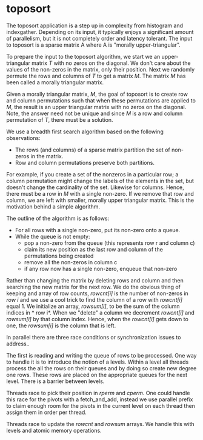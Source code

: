 # toposort

The toposort application is a step up in complexity from histogram and indexgather.
Depending on its input, it typically enjoys a significant amount of parallelism, but it 
is not completely order and latency tolerant.
The input to toposort is a sparse matrix A where A is "morally upper-triangular".

To prepare the input to the toposort algorithm, 
we start we an upper-triangular matrix *T* with no zeros on the diagonal. 
We don't care about the values of the non-zeros in the matrix, only their position.
Next we randomly permute the rows and columns of *T* to get a matrix *M*. 
The matrix *M* has been called a morally triangular matrix.

Given a morally triangular matrix, *M*, the goal of toposort is 
to create row and column permutations such that when these 
permutations are applied to *M*,
the result is an upper triangular matrix with no zeros on the diagonal.
Note, the answer need not be unique and since *M* is a row and column permutation
of *T*, there must be a solution.

We use a breadth first search algorithm based on the following observations:

* The rows (and columns) of a sparse matrix partition the set of non-zeros in the matrix.
* Row and column permutations preserve both partitions.

For example, if you create a set of the nonzeros in a particular row;
a column permutation might change the labels of the elements in the set,
but doesn't change the cardinality of the set. Likewise for columns.
Hence, there must be a row in *M* with a single non-zero.
If we remove that row and column, 
we are left with smaller, morally upper triangular matrix. This is the motivation behind a simple algorithm.

The outline of the algorithm is as follows:

* For all rows with a single non-zero, put its non-zero onto a queue.
* While the queue is not empty: 
   * pop a non-zero from the queue (this represents row r and column c)
   * claim its new position as the last row and column of the permutations being created 
   * remove all the non-zeros in column c
   * if any row now has a single non-zero, enqueue that non-zero

Rather than changing the matrix by deleting rows and column and then searching the 
new matrix for the next row.  We do the obvious thing of keeping and array of row counts,
*rowcnt[i]* is the number of non-zeros in *row i* and
we use a cool trick to find the column of a row with *rowcnt[i]* equal 1.
We initialize an array, *rowsum[i]*, to be the sum of the column indices in * row i*.
When we "delete" a column we decrement *rowcnt[i]* and *rowsum[i]* by that column index.
Hence, when the *rowcnt[i]* gets down to one, the *rowsum[i]* is the column that is left.

In parallel there are three race conditions or synchronization issues to address..

The first is reading and writing the queue of rows to be processed.
One way to handle it is to introduce the notion of a levels.
Within a level all threads process the all the rows on their queues 
and by doing so create new degree one rows. These rows are placed on the 
appropriate queues for the next level. There is a barrier between levels.

Threads race to pick their position in *rperm* and *cperm*. 
One could handle this race for the pivots with a fetch_and_add,
instead we use parallel prefix to claim enough room for the pivots 
in the current level on each thread then assign them in order per thread.
   
Threads race to update the *rowcnt* and *rowsum* arrays. 
We handle this with levels and atomic memory operations.

